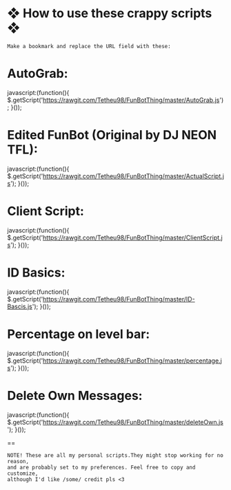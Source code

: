 ❖ How to use these crappy scripts ❖
=======

    Make a bookmark and replace the URL field with these:


AutoGrab:
==
 javascript:(function(){
 	$.getScript('https://rawgit.com/Tetheu98/FunBotThing/master/AutoGrab.js');
 }());

Edited FunBot (Original by DJ NEON TFL):
==
 javascript:(function(){
   $.getScript('https://rawgit.com/Tetheu98/FunBotThing/master/ActualScript.js');
 }());

Client Script:
==
 javascript:(function(){
   $.getScript('https://rawgit.com/Tetheu98/FunBotThing/master/ClientScript.js');
 }());

ID Basics:
==
 javascript:(function(){
   $.getScript('https://rawgit.com/Tetheu98/FunBotThing/master/ID-Bascis.js');
 }());

Percentage on level bar:
==
 javascript:(function(){
   $.getScript('https://rawgit.com/Tetheu98/FunBotThing/master/percentage.js');
 }());

Delete Own Messages:
==
 javascript:(function(){
   $.getScript('https://rawgit.com/Tetheu98/FunBotThing/master/deleteOwn.js');
 }());

==

    NOTE! These are all my personal scripts.They might stop working for no reason,
    and are probably set to my preferences. Feel free to copy and customize,
    although I'd like /some/ credit pls <3
